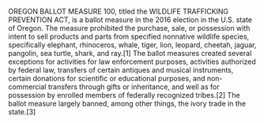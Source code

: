 OREGON BALLOT MEASURE 100, titled the WILDLIFE TRAFFICKING PREVENTION ACT, is a ballot measure in the 2016 election in the U.S. state of Oregon. The measure prohibited the purchase, sale, or possession with intent to sell products and parts from specified nonnative wildlife species, specifically elephant, rhinoceros, whale, tiger, lion, leopard, cheetah, jaguar, pangolin, sea turtle, shark, and ray.[1] The ballot measures created several exceptions for activities for law enforcement purposes, activities authorized by federal law, transfers of certain antiques and musical instruments, certain donations for scientific or educational purposes, and non-commercial transfers through gifts or inheritance, and well as for possession by enrolled members of federally recognized tribes.[2] The ballot measure largely banned, among other things, the ivory trade in the state.[3]
